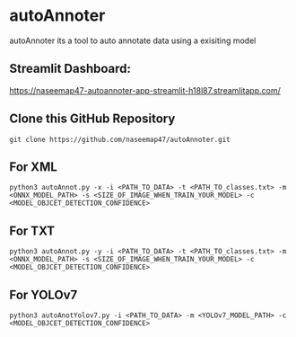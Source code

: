 # autoAnnoter
autoAnnoter its a tool to auto annotate data using a exisiting model

## Streamlit Dashboard:
https://naseemap47-autoannoter-app-streamlit-h18l87.streamlitapp.com/

## Clone this GitHub Repository
```
git clone https://github.com/naseemap47/autoAnnoter.git
```
## For XML
```
python3 autoAnnot.py -x -i <PATH_TO_DATA> -t <PATH_TO_classes.txt> -m <ONNX_MODEL_PATH> -s <SIZE_OF_IMAGE_WHEN_TRAIN_YOUR_MODEL> -c <MODEL_OBJCET_DETECTION_CONFIDENCE>
```
## For TXT
```
python3 autoAnnot.py -y -i <PATH_TO_DATA> -t <PATH_TO_classes.txt> -m <ONNX_MODEL_PATH> -s <SIZE_OF_IMAGE_WHEN_TRAIN_YOUR_MODEL> -c <MODEL_OBJCET_DETECTION_CONFIDENCE>
```
## For YOLOv7
```
python3 autoAnotYolov7.py -i <PATH_TO_DATA> -m <YOLOv7_MODEL_PATH> -c <MODEL_OBJCET_DETECTION_CONFIDENCE>
```
